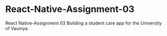 # React-Native-Assignment-03
React Native-Assignment 03
Building a student care app for the University of Vauniya.
